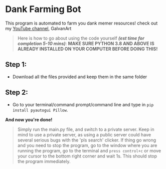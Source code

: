 # Dank Farming Bot
This program is automated to farm you dank memer resources! check out my [YouTube channel](]https://www.youtube.com/channel/UCE93p8FhP9cYuqAkDnkpgdA), GalvanArt
> Here is how to go about using the code yourself **_(est time for completion 5-10 mins)_**:
> **MAKE SURE PYTHON 3.8 AND ABOVE IS ALREADY INSTALLED ON YOUR COMPUTER BEFORE DOING THIS!**

## Step 1:
- Download all the files provided and keep them in the same folder

## Step 2:

- Go to your terminal/command prompt/command line and type in `pip install pyautogui Pillow`.

**And now you're done!**

> Simply run the main.py file, and switch to a private server. Keep in mind to use a private server, as using a public server could have several serious bugs with the 'pls search' clicker. If thing go wrong and you need to stop the program, go to the window where you are running the program, go to the terminal and `press control+c` or move your cursor to the bottom right corner and wait 1s. This should stop the program immediately.

